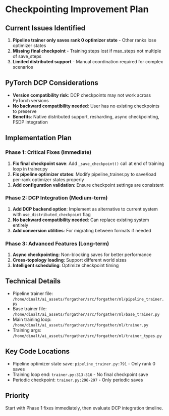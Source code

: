 # Checkpointing Improvement Plan

## Current Issues Identified
1. **Pipeline trainer only saves rank 0 optimizer state** - Other ranks lose optimizer states
2. **Missing final checkpoint** - Training steps lost if max_steps not multiple of save_steps  
3. **Limited distributed support** - Manual coordination required for complex scenarios

## PyTorch DCP Considerations
- **Version compatibility risk**: DCP checkpoints may not work across PyTorch versions
- **No backward compatibility needed**: User has no existing checkpoints to preserve
- **Benefits**: Native distributed support, resharding, async checkpointing, FSDP integration

## Implementation Plan

### Phase 1: Critical Fixes (Immediate)
1. **Fix final checkpoint save**: Add `_save_checkpoint()` call at end of training loop in trainer.py
2. **Fix pipeline optimizer states**: Modify pipeline_trainer.py to save/load per-rank optimizer states properly
3. **Add configuration validation**: Ensure checkpoint settings are consistent

### Phase 2: DCP Integration (Medium-term)
1. **Add DCP backend option**: Implement as alternative to current system with `use_distributed_checkpoint` flag
2. **No backward compatibility needed**: Can replace existing system entirely
3. **Add conversion utilities**: For migrating between formats if needed

### Phase 3: Advanced Features (Long-term)
1. **Async checkpointing**: Non-blocking saves for better performance
2. **Cross-topology loading**: Support different world sizes
3. **Intelligent scheduling**: Optimize checkpoint timing

## Technical Details
- Pipeline trainer file: `/home/dinalt/ai_assets/forgather/src/forgather/ml/pipeline_trainer.py`
- Base trainer file: `/home/dinalt/ai_assets/forgather/src/forgather/ml/base_trainer.py`  
- Main training loop: `/home/dinalt/ai_assets/forgather/src/forgather/ml/trainer.py`
- Training args: `/home/dinalt/ai_assets/forgather/src/forgather/ml/trainer_types.py`

## Key Code Locations
- Pipeline optimizer state save: `pipeline_trainer.py:791` - Only rank 0 saves
- Training loop end: `trainer.py:313-316` - No final checkpoint save
- Periodic checkpoint: `trainer.py:296-297` - Only periodic saves

## Priority
Start with Phase 1 fixes immediately, then evaluate DCP integration timeline.